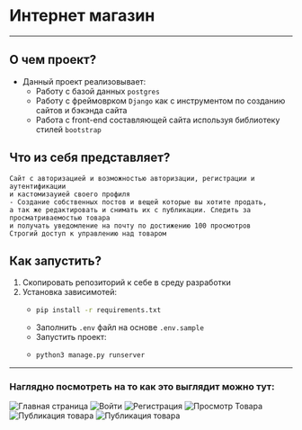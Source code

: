# Интернет магазин

---
## О чем проект?

- Данный проект реализовывает:
  - Работу с базой данных `postgres`
  - Работу с фреймоврком `Django` как с инструментом по созданию сайтов
  и бэкэнда сайта
  - Работа с front-end составляющей сайта используя библиотеку стилей `bootstrap`
## Что из себя представляет?

```
Сайт с авторизацией и возможностью авторизации, регистрации и аутентификации
и кастомизауией своего профиля
- Создание собственных постов и вещей которые вы хотите продать,
а так же редактировать и снимать их с публикации. Следить за просматриваемостью товара
и получать уведомление на почту по достижению 100 просмотров
Строгий доступ к управлению над товаром
```

## Как запустить?
1. Скопировать репозиторий к себе в среду разработки
2. Установка зависимотей:
   - ```bash
     pip install -r requirements.txt
     ```
   - Заполнить `.env` файл на основе `.env.sample`
   - Запустить проект:
   - ```bash
     python3 manage.py runserver
     ```

---
### Наглядно посмотреть на то как это выглядит можно тут:
![Главная страница](https://gultruekanekisss.github.io/internet_shop_django_hw/main_page.png)
![Войти](https://gultruekanekisss.github.io/internet_shop_django_hw/login.png)
![Регистрация](https://gultruekanekisss.github.io/internet_shop_django_hw/registration.png)
![Просмотр Товара](https://gultruekanekisss.github.io/internet_shop_django_hw/product_page.png)
![Публикация товара](https://gultruekanekisss.github.io/internet_shop_django_hw/public_product.png)
![Публикация товара](https://gultruekanekisss.github.io/internet_shop_django_hw/profile.png)
